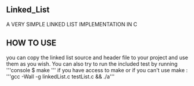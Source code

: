 ## Linked_List
A VERY SIMPLE LINKED LIST IMPLEMENTATION IN C

## HOW TO USE 
you can copy the linked list source and header file to your project and use them as you wish. You can also try to run the included test by running 
'''console
$ make
''' 
if you have access to make or if you can't use make : '''gcc -Wall -g linkedList.c testList.c && ./a'''
